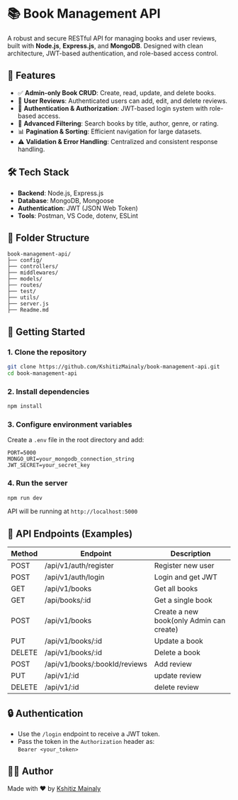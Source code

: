 
# 📚 Book Management API

A robust and secure RESTful API for managing books and user reviews, built with **Node.js**, **Express.js**, and **MongoDB**. Designed with clean architecture, JWT-based authentication, and role-based access control.

## 🚀 Features

- ✅ **Admin-only Book CRUD**: Create, read, update, and delete books.
- 🧾 **User Reviews**: Authenticated users can add, edit, and delete reviews.
- 🔐 **Authentication & Authorization**: JWT-based login system with role-based access.
- 🔎 **Advanced Filtering**: Search books by title, author, genre, or rating.
- 📊 **Pagination & Sorting**: Efficient navigation for large datasets.
- ⚠️ **Validation & Error Handling**: Centralized and consistent response handling.

## 🛠 Tech Stack

- **Backend**: Node.js, Express.js
- **Database**: MongoDB, Mongoose
- **Authentication**: JWT (JSON Web Token)
- **Tools**: Postman, VS Code, dotenv, ESLint

## 📁 Folder Structure

```
book-management-api/
├── config/
├── controllers/
├── middlewares/
├── models/
├── routes/
├── test/
├── utils/
├── server.js
├── Readme.md
```

## 🧪 Getting Started

### 1. Clone the repository

```bash
git clone https://github.com/KshitizMainaly/book-management-api.git
cd book-management-api
```

### 2. Install dependencies

```bash
npm install
```

### 3. Configure environment variables

Create a `.env` file in the root directory and add:

```env
PORT=5000
MONGO_URI=your_mongodb_connection_string
JWT_SECRET=your_secret_key
```

### 4. Run the server

```bash
npm run dev
```

API will be running at `http://localhost:5000`

## 🧪 API Endpoints (Examples)

| Method | Endpoint                  | Description                     |
|--------|---------------------------|---------------------------------|
| POST   | /api/v1/auth/register     | Register new user               |
| POST   | /api/v1/auth/login        | Login and get JWT               |
| GET    | /api/v1/books             | Get all books                   |
| GET    | /api/books/:id            | Get a single book               |
| POST   | /api/v1/books             | Create a new book(only Admin can create) 
| PUT    | /api/v1/books/:id         | Update a book     |
| DELETE | /api/v1/books/:id         | Delete a book      |
| POST   | /api/v1/books/:bookId/reviews    | Add review           |
| PUT  | /api/v1/:id    | update review           |
| DELETE   | /api/v1/:id    | delete review           |




## 🔒 Authentication

- Use the `/login` endpoint to receive a JWT token.
- Pass the token in the `Authorization` header as:  
  `Bearer <your_token>`



## 🙋‍♂️ Author

Made with ❤️ by [Kshitiz Mainaly](https://github.com/KshitizMainaly)
